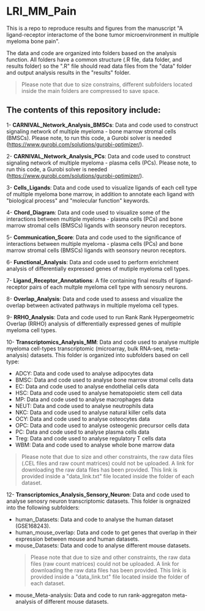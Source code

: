 # LRI_MM_Pain

This is a repo to reproduce results and figures from the manuscript "A ligand-receptor interactome of the bone tumor microenvironment in multiple myeloma bone pain".

The data and code are organized into folders based on the analysis function. All folders have a common structure (.R file, data folder, and results folder) so the ".R" file should read data files from the "data" folder and output analysis results in the "results" folder.

> Please note that due to size constrains, different subfolders located inside the main folders are compressed to save space.

The contents of this repository include:
---------------------------------------

1- **CARNIVAL_Network_Analysis_BMSCs**: Data and code used to construct signaling network of multiple myeloma - bone marrow stromal cells (BMSCs). Please note, to run this code, a Gurobi solver is needed (https://www.gurobi.com/solutions/gurobi-optimizer/). 

2- **CARNIVAL_Network_Analysis_PCs**: Data and code used to construct signaling network of multiple myeloma - plasma cells (PCs). Please note, to run this code, a Gurobi solver is needed (https://www.gurobi.com/solutions/gurobi-optimizer/). 

3- **Cells_Ligands**: Data and code used to visualize ligands of each cell type of multiple myeloma bone marrow, in addition to annotate each ligand with "biological process" and "molecular function" keywords. 

4- **Chord_Diagram**: Data and code used to visualize some of the interactions between multiple myeloma - plasma cells (PCs) and bone marrow stromal cells (BMSCs) ligands with seonsory neuron receptors. 

5- **Communication_Score**: Data and code used to the significance of interactions between multiple myeloma - plasma cells (PCs) and bone marrow stromal cells (BMSCs) ligands with seonsory neuron receptors.

6- **Functional_Analysis**: Data and code used to perform enrichment analysis of differentially expressed genes of mutiple myeloma cell types. 

7- **Ligand_Receptor_Annotations**: A file containing final results of ligand-receptor pairs of each multple myeloma cell type with senosry neurons. 

8- **Overlap_Analysis**: Data and code used to assess and visualize the overlap between activated pathways in multiple myeloma cell types. 

9- **RRHO_Analysis**: Data and code used to run Rank Rank Hypergeometric Overlap (RRHO) analysis of differentially expressed genes of multiple myeloma cell types. 

10- **Transcriptomics_Analysis_MM**: Data and code used to analyse multiple myeloma cell-types transcriptomic (microarray, bulk RNA-seq, meta-analysis) datasets. This folder is organized into subfolders based on cell type:

 - ADCY: Data and code used to analyse adipocytes data
 - BMSC: Data and code used to analyse bone marrow stromal cells data
 - EC: Data and code used to analyse endothelial cells data
 - HSC: Data and code used to analyse hematopoietic stem cell data
 - MP: Data and code used to analyse macrophages data
 - NEUT: Data and code used to analyse neutrophils data
 - NKC: Data and code used to analyse natural killer cells data
 - OCY: Data and code used to analyse osteocytes data
 - OPC: Data and code used to analyse osteogenic precursor cells data
 - PC: Data and code used to analyse plasma cells data
 - Treg: Data and code used to analyse regulatory T cells data
 - WBM: Data and code used to analyse whole bone marrow data

 > Please note that due to size and other constraints, the raw data files (.CEL files and raw count matrices) could not be uploaded.
 > A link for downloading the raw data files has been provided. This link is provided inside a "data_link.txt" file located inside the folder of each dataset. 

12- **Transcriptomics_Analysis_Sensory_Neuron**: Data and code used to analyse senosry neuron transcriptomic datasets. This folder is orgnaized into the following subfolders:

  - human_Datasets: Data and code to analyse the human dataset (GSE168243).
  - human_mouse_overlap:  Data and code to get genes that overlap in their expression between mouse and human datasets. 
  - mouse_Datasets: Data and code to analyse different mouse datasets.
      > Please note that due to size and other constraints, the raw data files (raw count matrices) could not be uploaded.
      > A link for downloading the raw data files has been provided. This link is provided inside a "data_link.txt" file located inside the folder of each dataset. 
  - mouse_Meta-analysis: Data and code to run rank-aggregaton meta-analysis of different mouse datasets.


